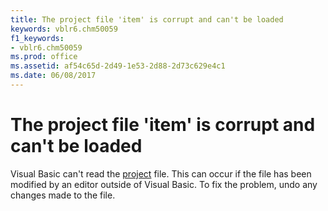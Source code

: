 ```yaml
---
title: The project file 'item' is corrupt and can't be loaded
keywords: vblr6.chm50059
f1_keywords:
- vblr6.chm50059
ms.prod: office
ms.assetid: af54c65d-2d49-1e53-2d88-2d73c629e4c1
ms.date: 06/08/2017
---
```



# The project file 'item' is corrupt and can't be loaded

Visual Basic can't read the [project](vbe-glossary.md) file. This can occur if the file has been modified by an editor outside of Visual Basic. To fix the problem, undo any changes made to the file.


